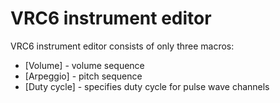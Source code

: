 # VRC6 instrument editor

VRC6 instrument editor consists of only three macros:

- [Volume] - volume sequence
- [Arpeggio] - pitch sequence
- [Duty cycle] - specifies duty cycle for pulse wave channels
